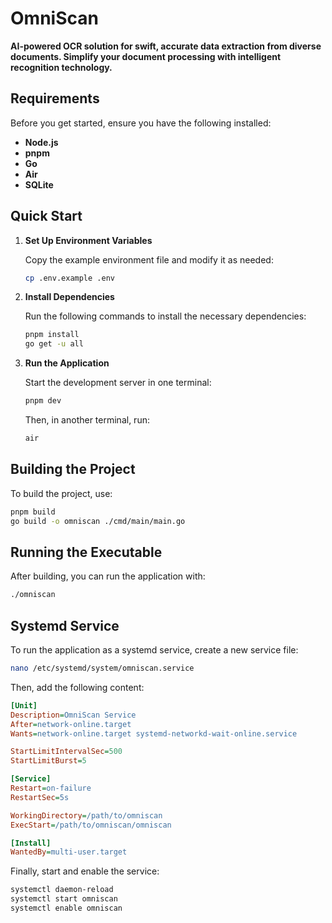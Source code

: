 # OmniScan

**AI-powered OCR solution for swift, accurate data extraction from diverse documents. Simplify your document processing with intelligent recognition technology.**

## Requirements

Before you get started, ensure you have the following installed:

- **Node.js**
- **pnpm**
- **Go**
- **Air**
- **SQLite**

## Quick Start

1. **Set Up Environment Variables**

   Copy the example environment file and modify it as needed:

   ```bash
   cp .env.example .env
   ```

2. **Install Dependencies**

   Run the following commands to install the necessary dependencies:

   ```bash
   pnpm install
   go get -u all
   ```

3. **Run the Application**

   Start the development server in one terminal:

   ```bash
   pnpm dev
   ```

   Then, in another terminal, run:

   ```bash
   air
   ```

## Building the Project

To build the project, use:

```bash
pnpm build
go build -o omniscan ./cmd/main/main.go
```

## Running the Executable

After building, you can run the application with:

```bash
./omniscan
```

## Systemd Service

To run the application as a systemd service, create a new service file:

```bash
nano /etc/systemd/system/omniscan.service
```

Then, add the following content:

```ini
[Unit]
Description=OmniScan Service
After=network-online.target
Wants=network-online.target systemd-networkd-wait-online.service

StartLimitIntervalSec=500
StartLimitBurst=5

[Service]
Restart=on-failure
RestartSec=5s

WorkingDirectory=/path/to/omniscan
ExecStart=/path/to/omniscan/omniscan

[Install]
WantedBy=multi-user.target
```

Finally, start and enable the service:

```bash
systemctl daemon-reload
systemctl start omniscan
systemctl enable omniscan
```
